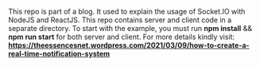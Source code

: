 This repo is part of a blog. It used to explain the usage of Socket.IO with NodeJS and ReactJS. This repo contains server and client code in a separate directory. To start with the example, you must run **npm install** && **npm run start** for both server and client. For more details kindly visit:
**https://theessencesnet.wordpress.com/2021/03/09/how-to-create-a-real-time-notification-system**
